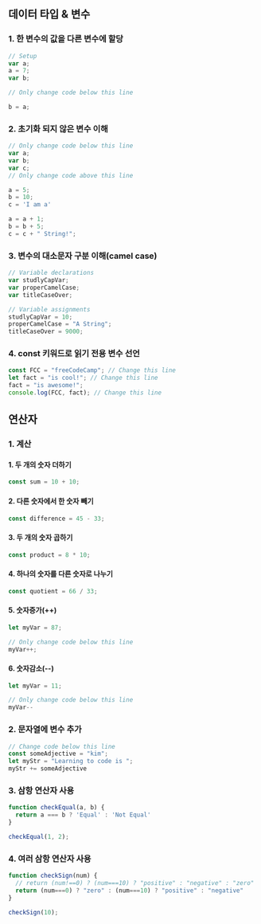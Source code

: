 ## 데이터 타입 & 변수

### 1. 한 변수의 값을 다른 변수에 할당
    
  ```jsx
  // Setup
  var a;
  a = 7;
  var b;
  
  // Only change code below this line
  
  b = a;
  ```
    
### 2. 초기화 되지 않은 변수 이해
  
  ```jsx
  // Only change code below this line
  var a;
  var b;
  var c;
  // Only change code above this line
  
  a = 5;
  b = 10;
  c = 'I am a'
  
  a = a + 1;
  b = b + 5;
  c = c + " String!";
  ```
    
### 3. 변수의 대소문자 구분 이해(camel case)
    
```jsx
// Variable declarations
var studlyCapVar;
var properCamelCase;
var titleCaseOver;

// Variable assignments
studlyCapVar = 10;
properCamelCase = "A String";
titleCaseOver = 9000;
```
    
### 4. const 키워드로 읽기 전용 변수 선언

```jsx
const FCC = "freeCodeCamp"; // Change this line
let fact = "is cool!"; // Change this line
fact = "is awesome!";
console.log(FCC, fact); // Change this line
```

## 연산자

### 1. 계산
  #### 1. 두 개의 숫자 더하기
  
  ```jsx
  const sum = 10 + 10;
  ```
        
  #### 2. 다른 숫자에서 한 숫자 빼기
        
  ```jsx
  const difference = 45 - 33;
  ```
        
  #### 3. 두 개의 숫자 곱하기
  
  ```jsx
  const product = 8 * 10;
  ```
        
  #### 4. 하나의 숫자를 다른 숫자로 나누기
        
  ```jsx
  const quotient = 66 / 33;
  ```
        
  #### 5. 숫자증가(++)
  
  ```jsx
  let myVar = 87;
  
  // Only change code below this line
  myVar++;
  ```
        
  #### 6. 숫자감소(--)
  
  ```jsx
  let myVar = 11;
  
  // Only change code below this line
  myVar--
  ```
        
### 2. 문자열에 변수 추가
    
  ```jsx
  // Change code below this line
  const someAdjective = "kim";
  let myStr = "Learning to code is ";
  myStr += someAdjective
  ```
    
### 3. 삼항 연산자 사용
    
  ```jsx
  function checkEqual(a, b) {
    return a === b ? 'Equal' : 'Not Equal'
  }
  
  checkEqual(1, 2);
  ```
    
### 4. 여러 삼항 연산자 사용
    
  ```jsx
  function checkSign(num) {
    // return (num!==0) ? (num===10) ? "positive" : "negative" : "zero"
    return (num===0) ? "zero" : (num===10) ? "positive" : "negative"
  }
  
  checkSign(10);
  ```